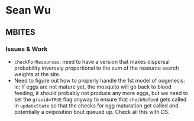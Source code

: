 # Sean Wu

## MBITES

### Issues & Work
  * `checkForResources`: need to have a version that makes dispersal probability inversely proportional to the sum of the resource search weights at the site.
  * Need to figure out how to properly handle the 1st model of oogenesis: ie; if eggs are not mature yet, the mosquito will go back to blood feeding, it should probably not produce any more eggs, but we need to set the `gravid=TRUE` flag anyway to ensure that `checkRefeed` gets called in `updateState` so that the checks for egg maturation get called and potentially a oviposition bout queued up. Check all this with DS.
